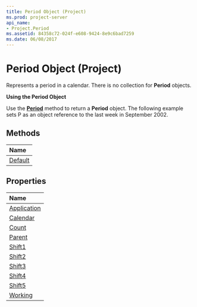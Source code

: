 ```yaml
---
title: Period Object (Project)
ms.prod: project-server
api_name:
- Project.Period
ms.assetid: 84358c72-024f-e608-9424-8e9c6bad7259
ms.date: 06/08/2017
---
```



# Period Object (Project)


 

Represents a period in a calendar. There is no collection for **Period** objects.
 
 **Using the Period Object**
 
Use the **[Period](calendar-period-method-project.md)** method to return a **Period** object. The following example sets P as an object reference to the last week in September 2002.
 

## Methods



|**Name**|
|:-----|
|[Default](period-default-method-project.md)|

## Properties



|**Name**|
|:-----|
|[Application](period-application-property-project.md)|
|[Calendar](period-calendar-property-project.md)|
|[Count](period-count-property-project.md)|
|[Parent](period-parent-property-project.md)|
|[Shift1](period-shift1-property-project.md)|
|[Shift2](period-shift2-property-project.md)|
|[Shift3](period-shift3-property-project.md)|
|[Shift4](period-shift4-property-project.md)|
|[Shift5](period-shift5-property-project.md)|
|[Working](period-working-property-project.md)|

